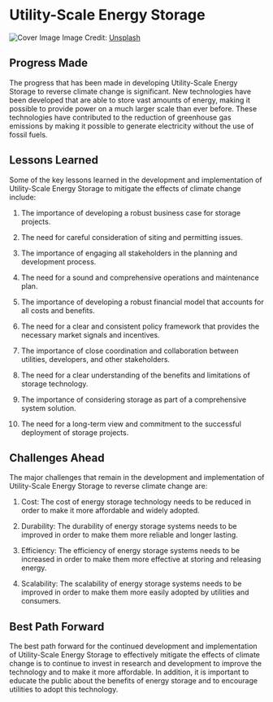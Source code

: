 # Utility-Scale Energy Storage

![Cover Image](https://images.unsplash.com/photo-1515191107209-c28698631303?crop=entropy&cs=tinysrgb&fit=max&fm=jpg&ixid=Mnw0NDM1NTZ8MHwxfHNlYXJjaHwxfHxVdGlsaXR5LVNjYWxlJTIwRW5lcmd5JTIwU3RvcmFnZXxlbnwwfHx8fDE2ODMwNjI4MDI&ixlib=rb-4.0.3&q=80&w=1080)
Image Credit: [Unsplash](https://unsplash.com/@mbrunacr)

## Progress Made

The progress that has been made in developing Utility-Scale Energy Storage to reverse climate change is significant. New technologies have been developed that are able to store vast amounts of energy, making it possible to provide power on a much larger scale than ever before. These technologies have contributed to the reduction of greenhouse gas emissions by making it possible to generate electricity without the use of fossil fuels.

## Lessons Learned

Some of the key lessons learned in the development and implementation of Utility-Scale Energy Storage to mitigate the effects of climate change include:

1. The importance of developing a robust business case for storage projects.

2. The need for careful consideration of siting and permitting issues.

3. The importance of engaging all stakeholders in the planning and development process.

4. The need for a sound and comprehensive operations and maintenance plan.

5. The importance of developing a robust financial model that accounts for all costs and benefits.

6. The need for a clear and consistent policy framework that provides the necessary market signals and incentives.

7. The importance of close coordination and collaboration between utilities, developers, and other stakeholders.

8. The need for a clear understanding of the benefits and limitations of storage technology.

9. The importance of considering storage as part of a comprehensive system solution.

10. The need for a long-term view and commitment to the successful deployment of storage projects.

## Challenges Ahead

The major challenges that remain in the development and implementation of Utility-Scale Energy Storage to reverse climate change are:

1. Cost: The cost of energy storage technology needs to be reduced in order to make it more affordable and widely adopted.

2. Durability: The durability of energy storage systems needs to be improved in order to make them more reliable and longer lasting.

3. Efficiency: The efficiency of energy storage systems needs to be increased in order to make them more effective at storing and releasing energy.

4. Scalability: The scalability of energy storage systems needs to be improved in order to make them more easily adopted by utilities and consumers.

## Best Path Forward

The best path forward for the continued development and implementation of Utility-Scale Energy Storage to effectively mitigate the effects of climate change is to continue to invest in research and development to improve the technology and to make it more affordable. In addition, it is important to educate the public about the benefits of energy storage and to encourage utilities to adopt this technology.
